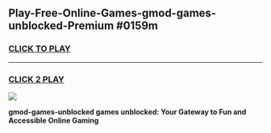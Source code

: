
## Play-Free-Online-Games-gmod-games-unblocked-Premium #0159m
<h3>
<a href="https://premium.freeplayer.one?title=gmod-games-unblocked&ref=8M">CLICK TO PLAY</a></h3>
<hr>

<h3>
<a href="https://premium.freeplayer.one?title=gmod-games-unblocked&ref=8M">CLICK 2 PLAY</a>
  
</h3>

<a href="https://premium.freeplayer.one?title=gmod-games-unblocked&ref=8M"><img src="https://clearcache.store/games.png"></a>


**gmod-games-unblocked games unblocked: Your Gateway to Fun and Accessible Online Gaming**
